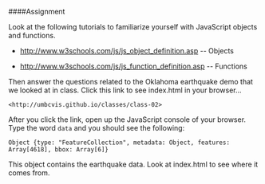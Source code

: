 
####Assignment

Look at the following tutorials to familiarize yourself with JavaScript objects and functions.  

* <http://www.w3schools.com/js/js_object_definition.asp> -- Objects

* <http://www.w3schools.com/js/js_function_definition.asp> -- Functions

Then answer the questions related to the Oklahoma earthquake demo that we looked at in class. Click this link to see index.html in your browser...

    <http://umbcvis.github.io/classes/class-02>

After you click the link, open up the JavaScript console of your browser.  Type the word ````data```` and you should see the following:

    Object {type: "FeatureCollection", metadata: Object, features: Array[4618], bbox: Array[6]}

This object contains the earthquake data.  Look at index.html to see where it comes from.
